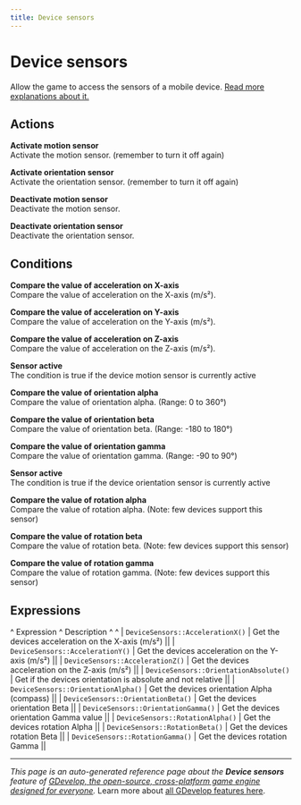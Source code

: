 ```yaml
---
title: Device sensors
---
```

# Device sensors

Allow the game to access the sensors of a mobile device. [Read more explanations about it.](https://wiki.gdevelop.io/gdevelop5/all-features/device-sensors)

## Actions

**Activate motion sensor**  
Activate the motion sensor. (remember to turn it off again)

**Activate orientation sensor**  
Activate the orientation sensor. (remember to turn it off again)

**Deactivate motion sensor**  
Deactivate the motion sensor.

**Deactivate orientation sensor**  
Deactivate the orientation sensor.

## Conditions

**Compare the value of acceleration on X-axis**  
Compare the value of acceleration on the X-axis (m/s²).

**Compare the value of acceleration on Y-axis**  
Compare the value of acceleration on the Y-axis (m/s²).

**Compare the value of acceleration on Z-axis**  
Compare the value of acceleration on the Z-axis (m/s²).

**Sensor active**  
The condition is true if the device motion sensor is currently active

**Compare the value of orientation alpha**  
Compare the value of orientation alpha. (Range: 0 to 360°)

**Compare the value of orientation beta**  
Compare the value of orientation beta. (Range: -180 to 180°)

**Compare the value of orientation gamma**  
Compare the value of orientation gamma. (Range: -90 to 90°)

**Sensor active**  
The condition is true if the device orientation sensor is currently active

**Compare the value of rotation alpha**  
Compare the value of rotation alpha. (Note: few devices support this sensor)

**Compare the value of rotation beta**  
Compare the value of rotation beta. (Note: few devices support this sensor)

**Compare the value of rotation gamma**  
Compare the value of rotation gamma. (Note: few devices support this sensor)

## Expressions

^ Expression ^ Description ^  ^
| `DeviceSensors::AccelerationX()` | Get the devices acceleration on the X-axis (m/s²) ||
| `DeviceSensors::AccelerationY()` | Get the devices acceleration on the Y-axis (m/s²) ||
| `DeviceSensors::AccelerationZ()` | Get the devices acceleration on the Z-axis (m/s²) ||
| `DeviceSensors::OrientationAbsolute()` | Get if the devices orientation is absolute and not relative ||
| `DeviceSensors::OrientationAlpha()` | Get the devices orientation Alpha (compass) ||
| `DeviceSensors::OrientationBeta()` | Get the devices orientation Beta ||
| `DeviceSensors::OrientationGamma()` | Get the devices orientation Gamma value ||
| `DeviceSensors::RotationAlpha()` | Get the devices rotation Alpha ||
| `DeviceSensors::RotationBeta()` | Get the devices rotation Beta ||
| `DeviceSensors::RotationGamma()` | Get the devices rotation Gamma ||

---
*This page is an auto-generated reference page about the **Device sensors** feature of [GDevelop, the open-source, cross-platform game engine designed for everyone](https://gdevelop.io/).* Learn more about [all GDevelop features here](/gdevelop5/all-features).